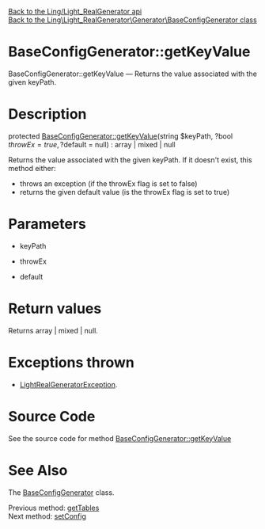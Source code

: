 [Back to the Ling/Light_RealGenerator api](https://github.com/lingtalfi/Light_RealGenerator/blob/master/doc/api/Ling/Light_RealGenerator.md)<br>
[Back to the Ling\Light_RealGenerator\Generator\BaseConfigGenerator class](https://github.com/lingtalfi/Light_RealGenerator/blob/master/doc/api/Ling/Light_RealGenerator/Generator/BaseConfigGenerator.md)


BaseConfigGenerator::getKeyValue
================



BaseConfigGenerator::getKeyValue — Returns the value associated with the given keyPath.




Description
================


protected [BaseConfigGenerator::getKeyValue](https://github.com/lingtalfi/Light_RealGenerator/blob/master/doc/api/Ling/Light_RealGenerator/Generator/BaseConfigGenerator/getKeyValue.md)(string $keyPath, ?bool $throwEx = true, ?$default = null) : array | mixed | null




Returns the value associated with the given keyPath.
If it doesn't exist, this method either:
- throws an exception (if the throwEx flag is set to false)
- returns the given default value (is the throwEx flag is set to true)




Parameters
================


- keyPath

    

- throwEx

    

- default

    


Return values
================

Returns array | mixed | null.


Exceptions thrown
================

- [LightRealGeneratorException](https://github.com/lingtalfi/Light_RealGenerator/blob/master/doc/api/Ling/Light_RealGenerator/Exception/LightRealGeneratorException.md).&nbsp;







Source Code
===========
See the source code for method [BaseConfigGenerator::getKeyValue](https://github.com/lingtalfi/Light_RealGenerator/blob/master/Generator/BaseConfigGenerator.php#L171-L182)


See Also
================

The [BaseConfigGenerator](https://github.com/lingtalfi/Light_RealGenerator/blob/master/doc/api/Ling/Light_RealGenerator/Generator/BaseConfigGenerator.md) class.

Previous method: [getTables](https://github.com/lingtalfi/Light_RealGenerator/blob/master/doc/api/Ling/Light_RealGenerator/Generator/BaseConfigGenerator/getTables.md)<br>Next method: [setConfig](https://github.com/lingtalfi/Light_RealGenerator/blob/master/doc/api/Ling/Light_RealGenerator/Generator/BaseConfigGenerator/setConfig.md)<br>

